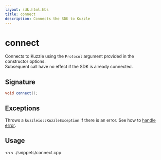 ```yaml
---
layout: sdk.html.hbs
title: connect
description: Connects the SDK to Kuzzle
---
```


# connect

Connects to Kuzzle using the `Protocol` argument provided in the constructor options.  
Subsequent call have no effect if the SDK is already connected.

## Signature

```cpp
void connect();
```

## Exceptions

Throws a `kuzzleio::KuzzleException` if there is an error. See how to [handle error](/sdk/cpp/1/error-handling).

## Usage

<<< ./snippets/connect.cpp
